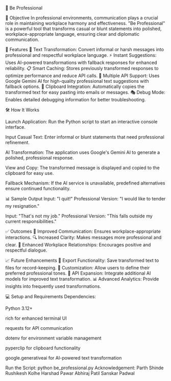 🎩 Be Professional

📜 Objective
In professional environments, communication plays a crucial role in maintaining workplace harmony and effectiveness. "Be Professional" is a powerful tool that transforms casual or blunt statements into polished, workplace-appropriate language, ensuring clear and diplomatic communication.

🌟 Features
📝 Text Transformation: Convert informal or harsh messages into professional and respectful workplace language.
⚡ Instant Suggestions: Uses AI-powered transformations with fallback responses for enhanced reliability.
📋 Smart Caching: Stores previously transformed responses to optimize performance and reduce API calls.
🔄 Multiple API Support: Uses Google Gemini AI for high-quality professional text suggestions with fallback options.
📎 Clipboard Integration: Automatically copies the transformed text for easy pasting into emails or messages.
🎭 Debug Mode: Enables detailed debugging information for better troubleshooting.

🛠️ How It Works

Launch Application: Run the Python script to start an interactive console interface.

Input Casual Text: Enter informal or blunt statements that need professional refinement.

AI Transformation: The application uses Google's Gemini AI to generate a polished, professional response.

View and Copy: The transformed message is displayed and copied to the clipboard for easy use.

Fallback Mechanism: If the AI service is unavailable, predefined alternatives ensure continued functionality.

📊 Sample Output
Input: "I quit!"
Professional Version: "I would like to tender my resignation."

Input: "That's not my job."
Professional Version: "This falls outside my current responsibilities."

✅ Outcomes
💬 Improved Communication: Ensures workplace-appropriate interactions.
🔍 Increased Clarity: Makes messages more professional and clear.
🚀 Enhanced Workplace Relationships: Encourages positive and respectful dialogue.

📈 Future Enhancements
📂 Export Functionality: Save transformed text to files for record-keeping.
🎨 Customization: Allow users to define their preferred professional tones.
🔄 API Expansion: Integrate additional AI models for improved text transformation.
📊 Advanced Analytics: Provide insights into frequently used transformations.

💻 Setup and Requirements
Dependencies:

Python 3.12+

rich for enhanced terminal UI

requests for API communication

dotenv for environment variable management

pyperclip for clipboard functionality

google.generativeai for AI-powered text transformation

Run the Script:
python be_professional.py
Acknowledgement:
Parth Shinde 
Rushikesh Kolhe 
Harshad Pawar 
Abhiraj Patil 
Sanskar Padwal
